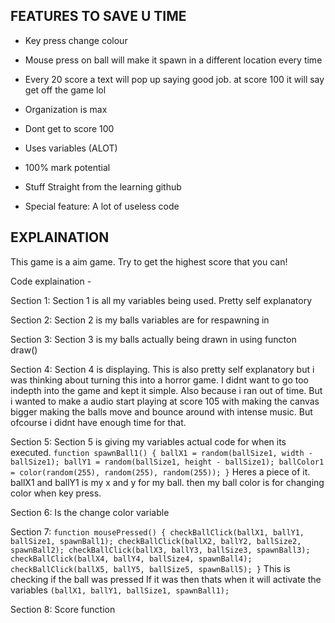 ## FEATURES TO SAVE U TIME
- Key press change colour
  
- Mouse press on ball will make it spawn in a different location
  every time

- Every 20 score a text will pop up saying good job.
  at score 100 it will say get off the game lol

- Organization is max

- Dont get to score 100

- Uses variables (ALOT)

- 100% mark potential

- Stuff Straight from the learning github

- Special feature: A lot of useless code

## EXPLAINATION
This game is a aim game. Try to get the highest score that you can!

Code explaination - 

Section 1:
Section 1 is all my variables being used. Pretty self explanatory 

Section 2:
Section 2 is my balls variables are for respawning in

Section 3:
Section 3 is my balls actually being drawn in using functon draw()

Section 4:
Section 4 is displaying. This is also pretty self explanatory but i was thinking about turning this into a horror game.
I didnt want to go too indepth into the game and kept it simple. Also because i ran out of time. But i wanted to 
make a audio start playing at score 105 with making the canvas bigger making the balls move and bounce around with intense
music. But ofcourse i didnt have enough time for that. 

Section 5:
Section 5 is giving my variables actual code for when its executed. 
`function spawnBall1() {
  ballX1 = random(ballSize1, width - ballSize1);
  ballY1 = random(ballSize1, height - ballSize1);
  ballColor1 = color(random(255), random(255), random(255));
}`
Heres a piece of it. ballX1 and ballY1 is my x and y for my ball. then my ball color is for changing color when key press.

Section 6:
Is the change color variable

Section 7:
`function mousePressed() {
  checkBallClick(ballX1, ballY1, ballSize1, spawnBall1);
  checkBallClick(ballX2, ballY2, ballSize2, spawnBall2);
  checkBallClick(ballX3, ballY3, ballSize3, spawnBall3);
  checkBallClick(ballX4, ballY4, ballSize4, spawnBall4);
  checkBallClick(ballX5, ballY5, ballSize5, spawnBall5);
}`
This is checking if the ball was pressed If it was then thats when it will activate the variables 
`(ballX1, ballY1, ballSize1, spawnBall1);`

Section 8:
Score function











